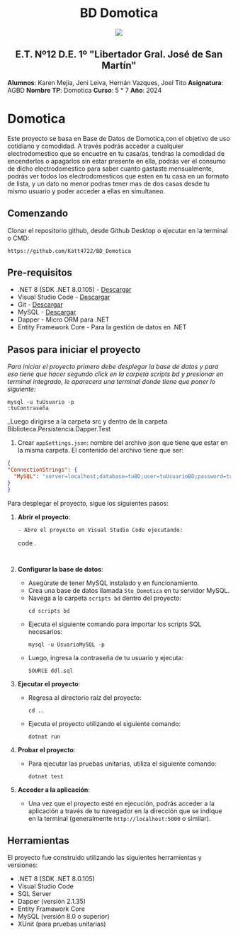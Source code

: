 <h1 align="center"> BD Domotica </h1>
<p align="center">
  <img src="https://et12.edu.ar/imgs/et12.gif">
</p>

<h2 align="center"> E.T. Nº12 D.E. 1º "Libertador Gral. José de San Martín" </h2>

**Alumnos**: Karen Mejia, Jeni Leiva, Hernán Vazques, Joel Tito
**Asignatura**:  AGBD
**Nombre TP**: Domotica
**Curso**: 5 ° 7
**Año**:  2024

# Domotica
Este proyecto se basa en Base de Datos de Domotica,con el objetivo de uso cotidiano y comodidad. A través podrás acceder a cualquier electrodomestico que se encuetre en tu casa/as, tendras la comodidad de encenderlos o apagarlos sin estar presente en ella, podrás ver el consumo de dicho electrodomestico para saber cuanto gastaste mensualmente, podrás ver todos los electrodomesticos que esten en tu casa en un formato de lista, y un dato no menor podras tener mas de dos casas desde tu mismo usuario y poder acceder a ellas en simultaneo.

## Comenzando 

Clonar el repositorio github, desde Github Desktop o ejecutar en la terminal o CMD:

```
https://github.com/Katt4722/BD_Domotica
```

## Pre-requisitos 

- .NET 8 (SDK .NET 8.0.105) - [Descargar](https://dotnet.microsoft.com/es-es/download/dotnet/8.0)
- Visual Studio Code - [Descargar](https://code.visualstudio.com/#alt-downloads)
- Git - [Descargar](https://git-scm.com/downloads)
- MySQL - [Descargar](https://dev.mysql.com/downloads/mysql/)
- Dapper - Micro ORM para .NET
- Entity Framework Core - Para la gestión de datos en .NET

## Pasos para iniciar el proyecto 

_Para iniciar el proyecto primero debe desplegar la base de datos y para eso tiene que hacer segundo click en la carpeta scripts bd_
_y presionar en terminal integrado, le aparecera una terminal donde tiene que poner lo siguiente:_

```
mysql -u tuUsuario -p 
:tuContraseña
```
_Luego dirigirse a la carpeta src y dentro de la carpeta Biblioteca.Persistencia.Dapper.Test

1. Crear `appSettings.json`: nombre del archivo json que tiene que estar en la misma carpeta.
El contenido del archivo tiene que ser:  
  ```json
  {
  "ConnectionStrings": {
    "MySQL": "server=localhost;database=tuBD;user=tuUsuarioBD;password=tuPass"
  }
  }
  ```

Para desplegar el proyecto, sigue los siguientes pasos:


1. **Abrir el proyecto**:
     ```
   - Abre el proyecto en Visual Studio Code ejecutando:
     ```
     code .
     ```


2. **Configurar la base de datos**:
   - Asegúrate de tener MySQL instalado y en funcionamiento.
   - Crea una base de datos llamada `5to_Domotica` en tu servidor MySQL.
   - Navega a la carpeta `scripts bd` dentro del proyecto:
     ```
     cd scripts bd
     ```
   - Ejecuta el siguiente comando para importar los scripts SQL necesarios:
     ```
     mysql -u UsuarioMySQL -p
     ```
   - Luego, ingresa la contraseña de tu usuario y ejecuta:
     ```
     SOURCE ddl.sql
     ```

3. **Ejecutar el proyecto**:
   - Regresa al directorio raíz del proyecto:
     ```
     cd ..
     ```
   - Ejecuta el proyecto utilizando el siguiente comando:
     ```
     dotnet run
     ```

4. **Probar el proyecto**:
   - Para ejecutar las pruebas unitarias, utiliza el siguiente comando:
     ```
     dotnet test
     ```

5. **Acceder a la aplicación**:
   - Una vez que el proyecto esté en ejecución, podrás acceder a la aplicación a través de tu navegador en la dirección que se indique en la terminal (generalmente `http://localhost:5000` o similar).


## Herramientas

El proyecto fue construido utilizando las siguientes herramientas y versiones:

* .NET 8 (SDK .NET 8.0.105)
* Visual Studio Code
* SQL Server
* Dapper (versión 2.1.35)
* Entity Framework Core
* MySQL (versión 8.0 o superior)
* XUnit (para pruebas unitarias)

